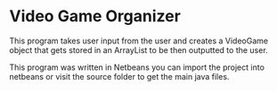 # Video Game Organizer
This program takes user input from the user and creates a VideoGame object that gets stored in an ArrayList to be then outputted to the user.

This program was written in Netbeans you can import the project into netbeans or visit the source folder to get the main java files.
